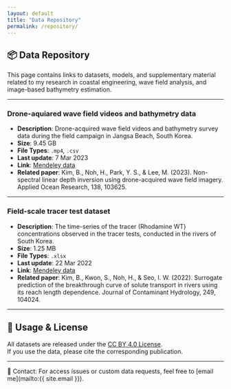 ```yaml
---
layout: default
title: "Data Repository"
permalink: /repository/
---
```


## 📦 Data Repository

This page contains links to datasets, models, and supplementary material related to my research in coastal engineering, wave field analysis, and image-based bathymetry estimation.

---

###  Drone-aquiared wave field videos and bathymetry data
- **Description**: Drone-acquired wave field videos and bathymetry survey data during the field campaign in Jangsa Beach, South Korea.
- **Size**: 9.45 GB
- **File Types**: `.mp4`, `.csv`
- **Last update**:	7 Mar 2023
- **Link**: [Mendeley data](https://data.mendeley.com/datasets/ch5fb6f9zd/1)
- **Related paper**: Kim, B., Noh, H., Park, Y. S., & Lee, M. (2023). Non-spectral linear depth inversion using drone-acquired wave field imagery. Applied Ocean Research, 138, 103625.
  
---

###  Field-scale tracer test dataset
- **Description**: The time-series of the tracer (Rhodamine WT) concentrations observed in the tracer tests, conducted in the rivers of South Korea.
- **Size**: 1.25 MB
- **File Types**: `.xlsx`
- **Last update**:	22 Mar 2022
- **Link**: [Mendeley data](https://data.mendeley.com/preview/62bfsbd3bj?a=bd8b9f0b-9b24-41cf-9f52-d22f2935d193)
- **Related paper**: Kim, B., Kwon, S., Noh, H., & Seo, I. W. (2022). Surrogate prediction of the breakthrough curve of solute transport in rivers using its reach length dependence. Journal of Contaminant Hydrology, 249, 104024.
  
---


## 📝 Usage & License

All datasets are released under the [CC BY 4.0 License](https://creativecommons.org/licenses/by/4.0/).  
If you use the data, please cite the corresponding publication.

---

📧 Contact: For access issues or custom data requests, feel free to [email me](mailto:{{ site.email }}).
